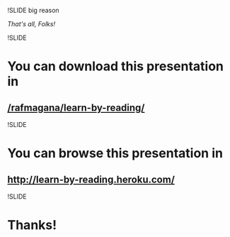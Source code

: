 !SLIDE big reason

*That's all, Folks!*

!SLIDE

# You can download this presentation in

## <a href='http://www.github.com/rafmagana/learn-by-reading/'>/rafmagana/learn-by-reading/</a>

!SLIDE

# You can browse this presentation in

## <a href='http://learn-by-reading.heroku.com'>http://learn-by-reading.heroku.com/</a>

!SLIDE

# **Thanks!**
